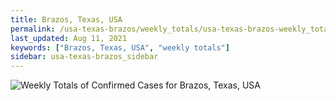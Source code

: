 ```yaml
---
title: Brazos, Texas, USA
permalink: /usa-texas-brazos/weekly_totals/usa-texas-brazos-weekly_totals.html
last_updated: Aug 11, 2021
keywords: ["Brazos, Texas, USA", "weekly totals"]
sidebar: usa-texas-brazos_sidebar
---
```


![Weekly Totals of Confirmed Cases for Brazos, Texas, USA](/covid_tracker/images/graphs/usa-texas-brazos-weekly_totals_graph.png)
